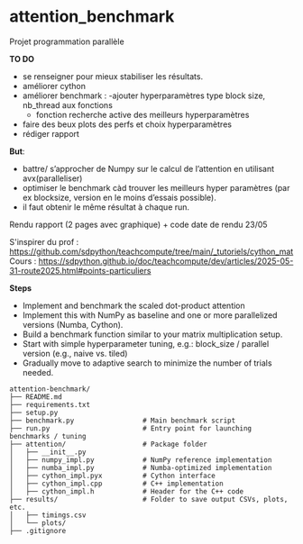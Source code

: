 # attention_benchmark

Projet programmation parallèle 

**TO DO**
- se renseigner pour mieux stabiliser les résultats.
- améliorer cython
- améliorer benchmark :
   -ajouter hyperparamètres type block size, nb_thread aux fonctions
   - fonction recherche active des meilleurs hyperparamètres
- faire des beux plots des perfs et choix hyperparamètres
- rédiger rapport

**But**: 
  - battre/ s’approcher de Numpy sur le calcul de l’attention en utilisant avx(paralleliser)
  - optimiser le benchmark càd trouver les meilleurs hyper paramètres (par ex blocksize, version en le moins d’essais possible).
  - il faut obtenir le même résultat à chaque run.

Rendu rapport (2 pages avec graphique) + code date de rendu 23/05

S'inspirer du prof : https://github.com/sdpython/teachcompute/tree/main/_tutoriels/cython_mat
Cours : https://sdpython.github.io/doc/teachcompute/dev/articles/2025-05-31-route2025.html#points-particuliers

**Steps**
- Implement and benchmark the scaled dot-product attention
- Implement this with NumPy as baseline and one or more parallelized versions (Numba, Cython).
- Build a benchmark function similar to your matrix multiplication setup.
- Start with simple hyperparameter tuning, e.g.: block_size / parallel version (e.g., naive vs. tiled)
- Gradually move to adaptive search to minimize the number of trials needed.



```
attention-benchmark/
├── README.md
├── requirements.txt
├── setup.py
├── benchmark.py                 # Main benchmark script
├── run.py                       # Entry point for launching benchmarks / tuning
├── attention/                   # Package folder
│   ├── __init__.py
│   ├── numpy_impl.py            # NumPy reference implementation
│   ├── numba_impl.py            # Numba-optimized implementation
│   ├── cython_impl.pyx          # Cython interface
│   ├── cython_impl.cpp          # C++ implementation
│   ├── cython_impl.h            # Header for the C++ code
├── results/                     # Folder to save output CSVs, plots, etc.
│   ├── timings.csv
│   └── plots/
├── .gitignore
```
